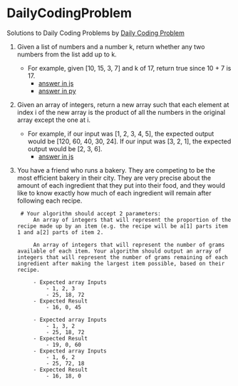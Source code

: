 # DailyCodingProblem
Solutions to Daily Coding Problems by [Daily Coding Problem](dailycodingproblem.com)

1. Given a list of numbers and a number k, return whether any two numbers from the list add up to k.
	- For example, given [10, 15, 3, 7] and k of 17, return true since 10 + 7 is 17.
		- [answer in js](js/problem1.js)
		- [answer in py](py/problem1.py)
2. Given an array of integers, return a new array such that each element at index i of the new array is the product of all the numbers in the original array except the one at i.
	- For example, if our input was [1, 2, 3, 4, 5], the expected output would be [120, 60, 40, 30, 24]. If our input was [3, 2, 1], the expected output would be [2, 3, 6].
		- [answer in js](js/problem2.js)		
3. You have a friend who runs a bakery. They are competing to be the most efficient bakery in their city.  They are very precise about the amount of each ingredient that they put into their food, and they would like to know exactly  how much of each ingredient will remain after following each recipe.

	    # Your algorithm should accept 2 parameters:
			An array of integers that will represent the proportion of the recipe made up by an item (e.g. the recipe will be a[1] parts item 1 and a[2] parts of item 2.

			An array of integers that will represent the number of grams available of each item. Your algorithm should output an array of integers that will represent the number of grams remaining of each ingredient after making the largest item possible, based on their recipe.

			- Expected array Inputs
				- 1, 2, 3
				- 25, 18, 72
			- Expected Result
				- 16, 0, 45

			- Expected array Inputs
				- 1, 3, 2
				- 25, 18, 72
			- Expected Result
				- 19, 0, 60
			- Expected array Inputs
				- 1, 6, 2
				- 25, 72, 18
			- Expected Result
				- 16, 18, 0     
